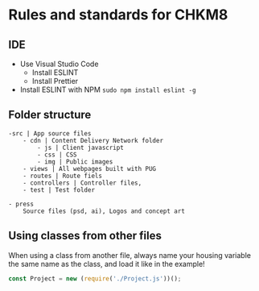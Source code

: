 # Rules and standards for CHKM8

## IDE

-   Use Visual Studio Code
    -   Install ESLINT
    -   Install Prettier
-   Install ESLINT with NPM    ```sudo npm install eslint -g```

## Folder structure

```
-src | App source files
    - cdn | Content Delivery Network folder
        - js | Client javascript
        - css | CSS
        - img | Public images
    - views | All webpages built with PUG
    - routes | Route fiels
    - controllers | Controller files,
    - test | Test folder

- press
    Source files (psd, ai), Logos and concept art
```


## Using classes from other files

When using a class from another file, always name your housing variable the same name as the class, and load it like in the example!
```javascript
const Project = new (require('./Project.js'))();
```